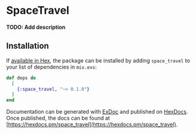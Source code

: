 # SpaceTravel

**TODO: Add description**

## Installation

If [available in Hex](https://hex.pm/docs/publish), the package can be installed
by adding `space_travel` to your list of dependencies in `mix.exs`:

```elixir
def deps do
  [
    {:space_travel, "~> 0.1.0"}
  ]
end
```

Documentation can be generated with [ExDoc](https://github.com/elixir-lang/ex_doc)
and published on [HexDocs](https://hexdocs.pm). Once published, the docs can
be found at [https://hexdocs.pm/space_travel](https://hexdocs.pm/space_travel).

